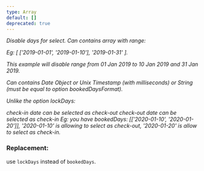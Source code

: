 ```yaml
---
type: Array
default: []
deprecated: true
---
```


_Disable days for select. Can contains array with range:_

_Eg: [ ['2019-01-01', '2019-01-10'], '2019-01-31' ]._

_This example will disable range from 01 Jan 2019 to 10 Jan 2019 and 31 Jan 2019._

_Can contains Date Object or Unix Timestamp (with milliseconds) or String (must be equal to option bookedDaysFormat)._

_Unlike the option lockDays:_

_check-in date can be selected as check-out_
_check-out date can be selected as check-in_
_Eg: you have bookedDays: [['2020-01-10', '2020-01-20']], '2020-01-10' is allowing to select as check-out, '2020-01-20' is allow to select as check-in._

### Replacement:
use `lockDays` instead of `bookedDays`.